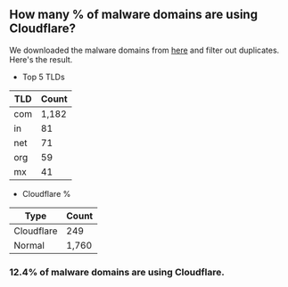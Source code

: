 ## How many % of malware domains are using Cloudflare?


We downloaded the malware domains from [here](https://urlhaus.abuse.ch) and filter out duplicates.
Here's the result.


[//]: # (start replacement)


- Top 5 TLDs

| TLD | Count |
| --- | --- |
| com | 1,182 |
| in | 81 |
| net | 71 |
| org | 59 |
| mx | 41 |


- Cloudflare %

| Type | Count |
| --- | --- |
| Cloudflare | 249 |
| Normal | 1,760 |


### 12.4% of malware domains are using Cloudflare.